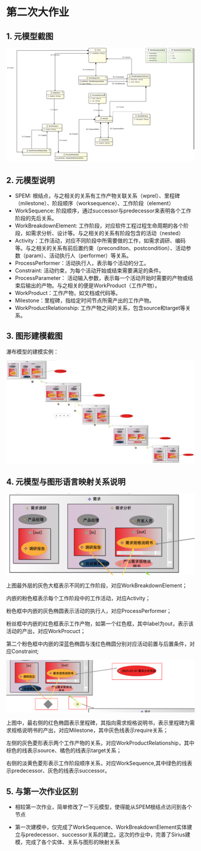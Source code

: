

# 第二次大作业

## 1. 元模型截图

![image-20211116141901016](README.assets/image-20211116141901016.png)

## 2. 元模型说明

* SPEM: 根结点，与之相关的关系有工作产物关联关系（wprel）、里程碑（milestone）、阶段顺序（worksequence）、工作阶段（element）
* WorkSequence: 阶段顺序，通过successor与predecessor来表明各个工作阶段的先后关系。
* WorkBreakdownElement: 工作阶段，对应软件工程过程生命周期的各个阶段，如需求分析、设计等。与之相关的关系有阶段包含的活动（nested）
* Activity：工作活动，对应不同阶段中所需要做的工作，如需求调研、编码等。与之相关的关系有前后置约束（preconditon、postcondition）、活动参数（param）、活动执行人（performer）等关系。
* ProcessPerformer：活动执行人，表示每个活动的分工。
* Constraint: 活动约束，为每个活动开始或结束需要满足的条件。
* ProcessParameter： 活动输入参数，表示每一个活动开始时需要的产物或结束后输出的产物。与之相关的便是WorkProduct（工作产物）。
* WorkProduct：工作产物，如文档或代码等。
* Milestone：里程碑，指给定时间节点所需产出的工作产物。
* WorkProductRelationship: 工作产物之间的关系，包含source和target等关系。

## 3. 图形建模截图

瀑布模型的建模实例：

![image-20211116144116475](README.assets/image-20211116144116475.png)



## 4. 元模型与图形语言映射关系说明



![image-20211116144239716](README.assets/image-20211116144239716.png)

上图最外层的灰色大框表示不同的工作阶段，对应WorkBreakdownElement；

内嵌的粉色框表示每个工作阶段中的工作活动，对应Activity；

粉色框中内嵌的灰色椭圆表示活动的执行人，对应ProcessPerformer；

粉丝框中内嵌的红色框表示工作产物，如第一个红色框，其中label为out，表示该活动的产出，对应WorkProcuct；

第二个粉色框中内嵌的深蓝色椭圆与浅红色椭圆分别对应活动前置与后置条件，对应Constraint;

![image-20211116144737694](README.assets/image-20211116144737694.png)

上图中，最右侧的红色椭圆表示里程碑，其指向需求规格说明书，表示里程碑为需求规格说明书的产出，对应Milestone，其中灰色线表示require关系；

左侧的灰色菱形表示两个工作产物的关系，对应WorkProductRelationship，其中棕色的线表示source、橘色的线表示target关系；

右侧的淡黄色菱形表示工作阶段顺序关系，对应WorkSequence,其中绿色的线表示predecessor、灰色的线表示successor。



## 5. 与第一次作业区别

* 相较第一次作业，简单修改了一下元模型，使得能从SPEM根结点访问到各个节点

* 第一次建模中，仅完成了WorkSequence、WorkBreakdownElement实体建立与predecessor、successor关系的建立。这次的作业中，完善了Sirius建模，完成了各个实体、关系与图形的映射关系

